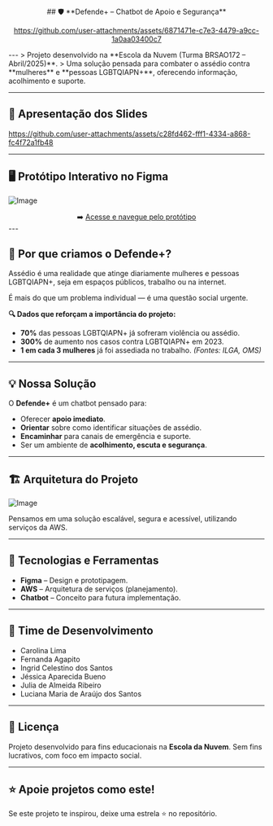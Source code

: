 
<div align="center">
## 🛡️ **Defende+ – Chatbot de Apoio e Segurança**

https://github.com/user-attachments/assets/6871471e-c7e3-4479-a9cc-1a0aa03400c7
</div>
---
> Projeto desenvolvido na **Escola da Nuvem (Turma BRSAO172 – Abril/2025)**.
> Uma solução pensada para combater o assédio contra **mulheres** e **pessoas LGBTQIAPN+**, oferecendo informação, acolhimento e suporte.

---
## 📑 **Apresentação dos Slides**
https://github.com/user-attachments/assets/c28fd462-fff1-4334-a868-fc4f72a1fb48

---
## 🖥️ **Protótipo Interativo no Figma**

![Image](https://github.com/user-attachments/assets/52b4a7c9-de89-4a8a-8078-40f9ae906afc)
<div align="center">
➡️ <a href="https://www.figma.com/proto/tRRQHZcwImDsSnWhyEuWoM/Chatbot-Restart?node-id=50-77&p=f&t=MpxbHzF3YjptAnuz-1&scaling=scale-down&content-scaling=responsive&page-id=1%3A2&starting-point-node-id=3%3A46&show-proto-sidebar=1">Acesse e navegue pelo protótipo
   </a>

</div>
---

## 🚨 **Por que criamos o Defende+?**

Assédio é uma realidade que atinge diariamente mulheres e pessoas LGBTQIAPN+, seja em espaços públicos, trabalho ou na internet.

É mais do que um problema individual — é uma questão social urgente.

**🔍 Dados que reforçam a importância do projeto:**

* **70%** das pessoas LGBTQIAPN+ já sofreram violência ou assédio.
* **300%** de aumento nos casos contra LGBTQIAPN+ em 2023.
* **1 em cada 3 mulheres** já foi assediada no trabalho.
  *(Fontes: ILGA, OMS)*
---

## 💡 **Nossa Solução**

O **Defende+** é um chatbot pensado para:

* Oferecer **apoio imediato**.
* **Orientar** sobre como identificar situações de assédio.
* **Encaminhar** para canais de emergência e suporte.
* Ser um ambiente de **acolhimento, escuta e segurança**.

---

## 🏗️ **Arquitetura do Projeto**

![Image](https://github.com/user-attachments/assets/5431bfa7-bcce-423e-b3de-ff2815ed076d)


Pensamos em uma solução escalável, segura e acessível, utilizando serviços da AWS.

---

## 🧠 **Tecnologias e Ferramentas**

* **Figma** – Design e prototipagem.
* **AWS** – Arquitetura de serviços (planejamento).
* **Chatbot** – Conceito para futura implementação.

---

## 👥 **Time de Desenvolvimento**

* Carolina Lima
* Fernanda Agapito
* Ingrid Celestino dos Santos
* Jéssica Aparecida Bueno
* Julia de Almeida Ribeiro
* Luciana Maria de Araújo dos Santos

---

## 📜 **Licença**

Projeto desenvolvido para fins educacionais na **Escola da Nuvem**.
Sem fins lucrativos, com foco em impacto social.

---

## ⭐ **Apoie projetos como este!**

Se este projeto te inspirou, deixe uma estrela ⭐ no repositório.








